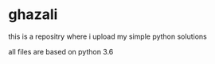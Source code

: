 # ghazali
this is a repositry where i upload my simple python solutions

all files are  based on python 3.6
